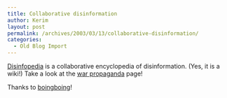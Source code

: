 ```yaml
---
title: Collaborative disinformation
author: Kerim
layout: post
permalink: /archives/2003/03/13/collaborative-disinformation/
categories:
  - Old Blog Import
---
```

<a href="http://www.disinfopedia.org/" onclick="_gaq.push(['_trackEvent', 'outbound-article', 'http://www.disinfopedia.org/', 'Disinfopedia']);" >Disinfopedia</a> is a collaborative encyclopedia of disinformation. (Yes, it is a wiki!) Take a look at the <a href="http://www.disinfopedia.org/wiki.phtml?title=War_propaganda" onclick="_gaq.push(['_trackEvent', 'outbound-article', 'http://www.disinfopedia.org/wiki.phtml?title=War_propaganda', 'war propaganda']);" >war propaganda</a> page!

Thanks to <a href="http://boingboing.net/" onclick="_gaq.push(['_trackEvent', 'outbound-article', 'http://boingboing.net/', 'boingboing']);" >boingboing</a>!

